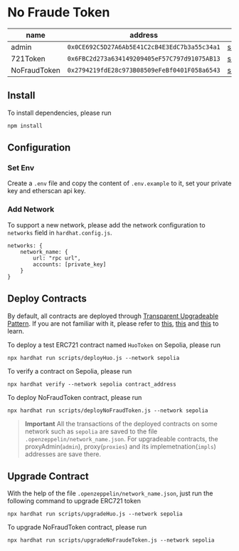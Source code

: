 # No Fraude Token

| name  | address  | info  |
|---|---|---|
| admin  | `0x0CE692C5D27A6Ab5E41C2cB4E3EdC7b3a55c34a1`  | [scanlink](https://sepolia.etherscan.io/address/0x0CE692C5D27A6Ab5E41C2cB4E3EdC7b3a55c34a1)  |
| 721Token  | `0x6FBC2d273a634149209405eF57C797d91075AB13`  | [scanlink](https://sepolia.etherscan.io/address/0x6FBC2d273a634149209405eF57C797d91075AB13)  |
| NoFraudToken  |  `0x2794219fdE28c973B08509eFeBf0401F058a6543` | [scanlink](https://sepolia.etherscan.io/address/0x2794219fdE28c973B08509eFeBf0401F058a6543)  |
## Install

To install dependencies, please run

```
npm install
```

## Configuration

### Set Env

Create a `.env` file and copy the content of `.env.example` to it, set your private key and etherscan api key.

### Add Network

To support a new network, please add the network configuration to `networks` field in `hardhat.config.js`.

```
networks: {
    network_name: {
        url: "rpc url",
        accounts: [private_key]
    }
}
```

## Deploy Contracts
By default, all contracts are deployed through [Transparent Upgradeable Pattern](https://docs.openzeppelin.com/contracts/5.x/api/proxy#TransparentUpgradeableProxy). If you are not familiar with it, please refer to [this](https://docs.openzeppelin.com/contracts/5.x/api/proxy), [this](https://www.youtube.com/watch?v=JgSj7IiE4jA) and [this](https://www.youtube.com/watch?v=kWUDTZhxKZI) to learn.

To deploy a test ERC721 contract named `HuoToken` on Sepolia, please run
```
npx hardhat run scripts/deployHuo.js --network sepolia
```

To verify a contract on Sepolia, please run
```
npx hardhat verify --network sepolia contract_address
```

To deploy NoFraudToken contract, please run
```
npx hardhat run scripts/deployNoFraudToken.js --network sepolia
```

> **Important**
> All the transactions of the deployed contracts on some network such as `sepolia` are saved to the file `.openzeppelin/network_name.json`.
> For upgradeable contracts, the proxyAdmin(`admin`), proxy(`proxies`) and its implemetnation(`impls`) addresses are save there.

## Upgrade Contract

With the help of the file `.openzeppelin/network_name.json`, just run the following command to upgrade ERC721 token
```
npx hardhat run scripts/upgradeHuo.js --network sepolia
```

To upgrade NoFraudToken contract, please run
```
npx hardhat run scripts/upgradeNoFraudeToken.js --network sepolia
```




